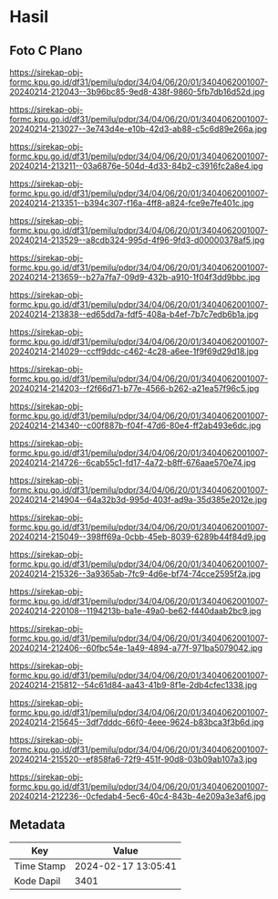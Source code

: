 # Hasil

## Foto C Plano

https://sirekap-obj-formc.kpu.go.id/df31/pemilu/pdpr/34/04/06/20/01/3404062001007-20240214-212043--3b96bc85-9ed8-438f-9860-5fb7db16d52d.jpg

https://sirekap-obj-formc.kpu.go.id/df31/pemilu/pdpr/34/04/06/20/01/3404062001007-20240214-213027--3e743d4e-e10b-42d3-ab88-c5c6d89e266a.jpg

https://sirekap-obj-formc.kpu.go.id/df31/pemilu/pdpr/34/04/06/20/01/3404062001007-20240214-213211--03a6876e-504d-4d33-84b2-c3916fc2a8e4.jpg

https://sirekap-obj-formc.kpu.go.id/df31/pemilu/pdpr/34/04/06/20/01/3404062001007-20240214-213351--b394c307-f16a-4ff8-a824-fce9e7fe401c.jpg

https://sirekap-obj-formc.kpu.go.id/df31/pemilu/pdpr/34/04/06/20/01/3404062001007-20240214-213529--a8cdb324-995d-4f96-9fd3-d00000378af5.jpg

https://sirekap-obj-formc.kpu.go.id/df31/pemilu/pdpr/34/04/06/20/01/3404062001007-20240214-213659--b27a7fa7-09d9-432b-a910-1f04f3dd9bbc.jpg

https://sirekap-obj-formc.kpu.go.id/df31/pemilu/pdpr/34/04/06/20/01/3404062001007-20240214-213838--ed65dd7a-fdf5-408a-b4ef-7b7c7edb6b1a.jpg

https://sirekap-obj-formc.kpu.go.id/df31/pemilu/pdpr/34/04/06/20/01/3404062001007-20240214-214029--ccff9ddc-c462-4c28-a6ee-1f9f69d29d18.jpg

https://sirekap-obj-formc.kpu.go.id/df31/pemilu/pdpr/34/04/06/20/01/3404062001007-20240214-214203--f2f66d71-b77e-4566-b262-a21ea57f96c5.jpg

https://sirekap-obj-formc.kpu.go.id/df31/pemilu/pdpr/34/04/06/20/01/3404062001007-20240214-214340--c00f887b-f04f-47d6-80e4-ff2ab493e6dc.jpg

https://sirekap-obj-formc.kpu.go.id/df31/pemilu/pdpr/34/04/06/20/01/3404062001007-20240214-214726--6cab55c1-fd17-4a72-b8ff-676aae570e74.jpg

https://sirekap-obj-formc.kpu.go.id/df31/pemilu/pdpr/34/04/06/20/01/3404062001007-20240214-214904--64a32b3d-995d-403f-ad9a-35d385e2012e.jpg

https://sirekap-obj-formc.kpu.go.id/df31/pemilu/pdpr/34/04/06/20/01/3404062001007-20240214-215049--398ff69a-0cbb-45eb-8039-6289b44f84d9.jpg

https://sirekap-obj-formc.kpu.go.id/df31/pemilu/pdpr/34/04/06/20/01/3404062001007-20240214-215326--3a9365ab-7fc9-4d6e-bf74-74cce2595f2a.jpg

https://sirekap-obj-formc.kpu.go.id/df31/pemilu/pdpr/34/04/06/20/01/3404062001007-20240214-220108--1194213b-ba1e-49a0-be62-f440daab2bc9.jpg

https://sirekap-obj-formc.kpu.go.id/df31/pemilu/pdpr/34/04/06/20/01/3404062001007-20240214-212406--60fbc54e-1a49-4894-a77f-971ba5079042.jpg

https://sirekap-obj-formc.kpu.go.id/df31/pemilu/pdpr/34/04/06/20/01/3404062001007-20240214-215812--54c61d84-aa43-41b9-8f1e-2db4cfec1338.jpg

https://sirekap-obj-formc.kpu.go.id/df31/pemilu/pdpr/34/04/06/20/01/3404062001007-20240214-215645--3df7dddc-66f0-4eee-9624-b83bca3f3b6d.jpg

https://sirekap-obj-formc.kpu.go.id/df31/pemilu/pdpr/34/04/06/20/01/3404062001007-20240214-215520--ef858fa6-72f9-451f-90d8-03b09ab107a3.jpg

https://sirekap-obj-formc.kpu.go.id/df31/pemilu/pdpr/34/04/06/20/01/3404062001007-20240214-212236--0cfedab4-5ec6-40c4-843b-4e209a3e3af6.jpg


## Metadata

| Key        | Value               |
| ---------- | ------------------- |
| Time Stamp | 2024-02-17 13:05:41 |
| Kode Dapil | 3401                |



